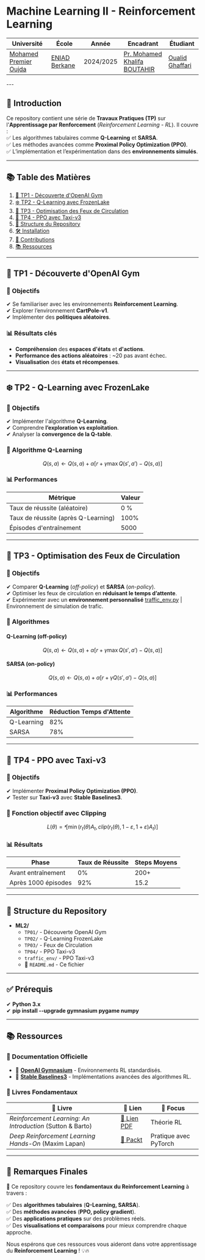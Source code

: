 # Machine Learning II - Reinforcement Learning

<div align="center">

| Université | École | Année | Encadrant | Étudiant |
|------------|-------|-------|-----------|----------|
| [Mohamed Premier Oujda](https://www.univ-oujda.ac.ma/) | [ENIAD Berkane](https://www.eniab.ma/) | 2024/2025 | [Pr. Mohamed Khalifa BOUTAHIR](mailto:email@example.com) | [Oualid Ghaffari](mailto:walid.ghiffario@gmail.com) |

</div>
---

## 📖 Introduction  
Ce repository contient une série de **Travaux Pratiques (TP)** sur l'**Apprentissage par Renforcement** (*Reinforcement Learning - RL*). Il couvre :  
✅ Les algorithmes tabulaires comme **Q-Learning** et **SARSA**.  
✅ Les méthodes avancées comme **Proximal Policy Optimization (PPO)**.  
✅ L’implémentation et l’expérimentation dans des **environnements simulés**.  

---

## 📚 Table des Matières  
1. [🔹 TP1 - Découverte d'OpenAI Gym]([#-TP01.ipynb])  
2. [❄️ TP2 - Q-Learning avec FrozenLake](#-tp2---q-learning-avec-frozenlake)  
3. [🚦 TP3 - Optimisation des Feux de Circulation](#-tp3---optimisation-des-feux-de-circulation)  
4. [🚖 TP4 - PPO avec Taxi-v3](#-tp4---ppo-avec-taxi-v3)  
5. [📂 Structure du Repository](#-structure-du-repository)  
6. [🛠️ Installation](#-installation)  
7. [🤝 Contributions](#-contributions)  
8. [📚 Ressources](#-ressources)  
---

## 🔹 TP1 - Découverte d'OpenAI Gym  

### 🎯 Objectifs  
✔ Se familiariser avec les environnements **Reinforcement Learning**.  
✔ Explorer l’environnement **CartPole-v1**.  
✔ Implémenter des **politiques aléatoires**.  

### 📊 Résultats clés  
- **Compréhension** des **espaces d'états** et **d'actions**.  
- **Performance des actions aléatoires** : ~20 pas avant échec.  
- **Visualisation** des **états et récompenses**.  

---

## ❄️ TP2 - Q-Learning avec FrozenLake  

### 🎯 Objectifs  
✔ Implémenter l'algorithme **Q-Learning**.  
✔ Comprendre **l’exploration vs exploitation**.  
✔ Analyser la **convergence de la Q-table**.  

### 🔢 Algorithme Q-Learning  
$$ Q(s,a) ← Q(s,a) + α[r + γ \max Q(s',a') - Q(s,a)] $$  

### 📊 Performances  

| Métrique                        | Valeur |
|---------------------------------|--------|
| Taux de réussite (aléatoire)    | 0 %   |
| Taux de réussite (après Q-Learning) | 100%   |
| Épisodes d'entraînement         | 5000   |

---

## 🚦 TP3 - Optimisation des Feux de Circulation  

### 🎯 Objectifs  
✔ Comparer **Q-Learning** (*off-policy*) et **SARSA** (*on-policy*).  
✔ Optimiser les feux de circulation en **réduisant le temps d’attente**.  
✔ Expérimenter avec un **environnement personnalisé**  [traffic_env.py](./traffic_env.py) | Environnement de simulation de trafic.    

### 🔢 Algorithmes  

#### **Q-Learning (off-policy)**  
$$ Q(s,a) ← Q(s,a) + α[r + γ \max Q(s',a') - Q(s,a)] $$  

#### **SARSA (on-policy)**  
$$ Q(s,a) ← Q(s,a) + α[r + γ Q(s',a') - Q(s,a)] $$  

### 📊 Performances  

| Algorithme  | Réduction Temps d'Attente |
|------------|--------------------------|
| Q-Learning | 82%                      |
| SARSA      | 78%                      |

---

## 🚖 TP4 - PPO avec Taxi-v3  

### 🎯 Objectifs  
✔ Implémenter **Proximal Policy Optimization (PPO)**.  
✔ Tester sur **Taxi-v3** avec **Stable Baselines3**.  

### 🔢 Fonction objectif avec Clipping  
$$ L(θ) = ᵜ[\min(r_t(θ)A_t, clip(r_t(θ), 1-ε, 1+ε)A_t)] $$  

### 📊 Résultats  

| Phase              | Taux de Réussite | Steps Moyens |
|-------------------|----------------|-------------|
| Avant entraînement | 0%             | 200+        |
| Après 1000 épisodes | 92%            | 15.2        |

---

## 📂 Structure du Repository  

- **ML2/**  
  - `TP01/` - Découverte OpenAI Gym  
  - `TP02/` - Q-Learning FrozenLake  
  -  `TP03/` - Feux de Circulation  
  -  `TP04/` - PPO Taxi-v3
  -  `traffic_env/` - PPO Taxi-v3  
  - 📄 `README.md` - Ce fichier  


---
## ✅ Prérequis  
✔ **Python 3.x**  
✔ **pip install --upgrade gymnasium pygame numpy**  

---

## 📚 Ressources  

### 📖 Documentation Officielle  

- 📌 [**OpenAI Gymnasium**](https://gymnasium.farama.org/) - Environnements RL standardisés.  
- 📌 [**Stable Baselines3**](https://stable-baselines3.readthedocs.io/) - Implémentations avancées des algorithmes RL.  

### 📕 Livres Fondamentaux  

| 📘 Livre | 🔗 Lien | 🎯 Focus |
|----------|--------|---------|
| *Reinforcement Learning: An Introduction* (Sutton & Barto) | [📄 Lien PDF](http://incompleteideas.net/book/RLbook2020.pdf) | Théorie RL |
| *Deep Reinforcement Learning Hands-On* (Maxim Lapan) | [🔗 Packt](https://www.packtpub.com/product/deep-reinforcement-learning-hands-on-second-edition/9781838826994) | Pratique avec PyTorch |

---

## 📝 Remarques Finales  

📌 Ce repository couvre les **fondamentaux du Reinforcement Learning** à travers :  

✅ Des **algorithmes tabulaires** (**Q-Learning, SARSA**).  
✅ Des **méthodes avancées** (**PPO, policy gradient**).  
✅ Des **applications pratiques** sur des problèmes réels.  
✅ Des **visualisations et comparaisons** pour mieux comprendre chaque approche.  

Nous espérons que ces ressources vous aideront dans votre apprentissage du **Reinforcement Learning** ! 💡🔥
